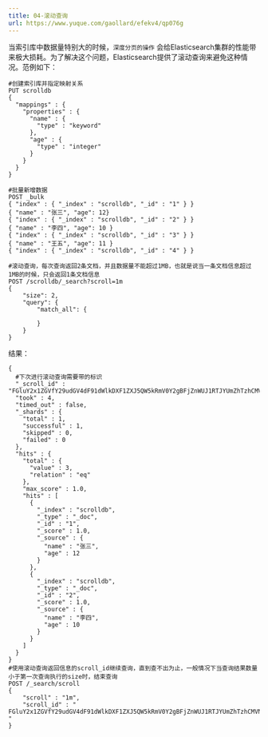```yaml
---
title: 04-滚动查询
url: https://www.yuque.com/gaollard/efekv4/qp076g
---
```


当索引库中数据量特别大的时候，`深度分页的操作` 会给Elasticsearch集群的性能带来极大损耗。为了解决这个问题，Elasticsearch提供了滚动查询来避免这种情况。范例如下：

    #创建索引库并指定映射关系
    PUT scrolldb
    {
      "mappings" : {
        "properties" : {
          "name" : {
            "type" : "keyword"
          },
          "age" : {
            "type" : "integer"
          }
        }
      }
    }

    #批量新增数据
    POST _bulk
    { "index" : { "_index" : "scrolldb", "_id" : "1" } }
    { "name" : "张三", "age": 12}
    { "index" : { "_index" : "scrolldb", "_id" : "2" } }
    { "name" : "李四", "age": 10 }
    { "index" : { "_index" : "scrolldb", "_id" : "3" } }
    { "name" : "王五", "age": 11 }
    { "index" : { "_index" : "scrolldb", "_id" : "4" } }

    #滚动查询，每次查询返回2条文档，并且数据量不能超过1MB，也就是说当一条文档信息超过1MB的时候，只会返回1条文档信息
    POST /scrolldb/_search?scroll=1m
    {
        "size": 2,
        "query": {
            "match_all": {
                   
            }
        }
    }

结果：

    {
      #下次进行滚动查询需要带的标识
      "_scroll_id" : "FGluY2x1ZGVfY29udGV4dF91dWlkDXF1ZXJ5QW5kRmV0Y2gBFjZnWUJ1RTJYUmZhTzhCMVNUemNIX2cAAAAAAAFmQxZ5UWdMX25LNlJYR1JMeHltWlhkcVVR",
      "took" : 4,
      "timed_out" : false,
      "_shards" : {
        "total" : 1,
        "successful" : 1,
        "skipped" : 0,
        "failed" : 0
      },
      "hits" : {
        "total" : {
          "value" : 3,
          "relation" : "eq"
        },
        "max_score" : 1.0,
        "hits" : [
          {
            "_index" : "scrolldb",
            "_type" : "_doc",
            "_id" : "1",
            "_score" : 1.0,
            "_source" : {
              "name" : "张三",
              "age" : 12
            }
          },
          {
            "_index" : "scrolldb",
            "_type" : "_doc",
            "_id" : "2",
            "_score" : 1.0,
            "_source" : {
              "name" : "李四",
              "age" : 10
            }
          }
        ]
      }
    }
    #使用滚动查询返回信息的scroll_id继续查询，直到查不出为止，一般情况下当查询结果数量小于第一次查询执行的size时，结束查询
    POST /_search/scroll 
    {
        "scroll" : "1m", 
        "scroll_id" : " FGluY2x1ZGVfY29udGV4dF91dWlkDXF1ZXJ5QW5kRmV0Y2gBFjZnWUJ1RTJYUmZhTzhCMVNUemNIX2cAAAAAAAFmQxZ5UWdMX25LNlJYR1JMeHltWlhkcVVR " 
    }
